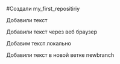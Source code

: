 #Создали my_first_repositiriy 

Добавили текст

Добавили текст через веб браузер

Добавим текст локально

Добавили текст в новой ветке newbranch